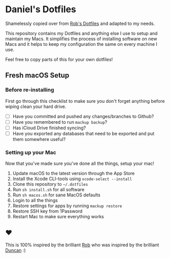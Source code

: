 # Daniel's Dotfiles

Shamelessly copied over from [Rob's Dotfiles](ghttps://github.com/robdekort/dotfiles) and adapted to my needs.

This repository contains my Dotfiles and anything else I use to setup and maintain my Macs. It simplifies the process of installing software on new Macs and it helps to keep my configuration the same on every machine I use.

Feel free to copy parts of this for your own dotfiles!

## Fresh macOS Setup
### Before re-installing
First go through this checklist to make sure you don't forget anything before wiping clean your hard drive.

* [ ] Have you committed and pushed any changes/branches to Github?
* [ ] Have you remembered to run `mackup backup`?
* [ ] Has iCloud Drive finished syncing?
* [ ] Have you exported any databases that need to be exported and put them somewhere useful?

### Setting up your Mac
Now that you've made sure you've done all the things, setup your mac!

1. Update macOS to the latest version through the App Store
2. Install the Xcode CLI-tools using `xcode-select --install`
3. Clone this repository to `~/.dotfiles`
4. Run `sh install.sh` for all software
5. Run `sh macos.sh` for sane MacOS defaults
6. Login to all the things
7. Restore settings for apps by running `mackup restore`
8. Restore SSH key from 1Password
9. Restart Mac to make sure everything works

## ❤️
This is 100% inspired by the brilliant [Rob](https://github.com/robdekort/dotfiles) who was inspired by the brilliant [Duncan](https://github.com/duncanmcclean/dotfiles) :)
